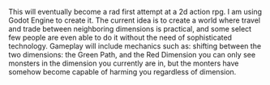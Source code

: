This will eventually become a rad first attempt at a 2d action rpg. I am using Godot Engine to create it.
The current idea is to create a world where travel and trade between neighboring dimensions is practical, and some select few people are even able to do it without the need of sophisticated technology.
Gameplay will include mechanics such as:
shifting between the two dimensions: the Green Path, and the Red Dimension
you can only see monsters in the dimension you currently are in, but the monters have somehow become capable of harming you regardless of dimension.
